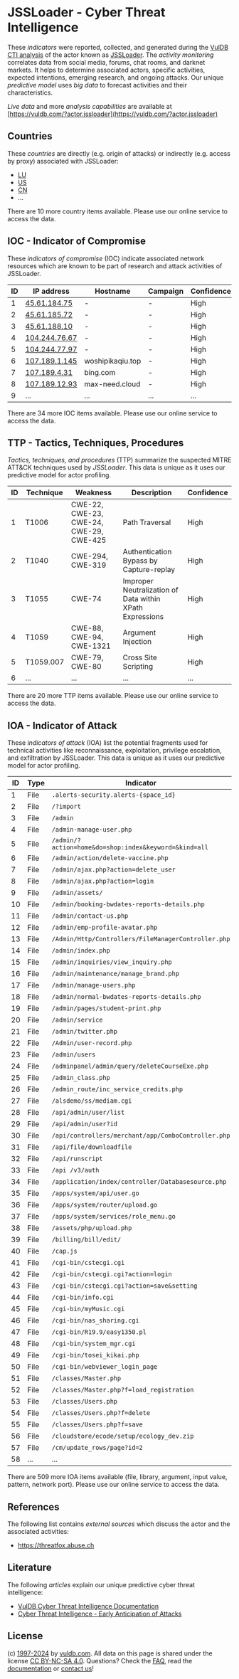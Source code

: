 # JSSLoader - Cyber Threat Intelligence

These _indicators_ were reported, collected, and generated during the [VulDB CTI analysis](https://vuldb.com/?kb.cti) of the actor known as [JSSLoader](https://vuldb.com/?actor.jssloader). The _activity monitoring_ correlates data from social media, forums, chat rooms, and darknet markets. It helps to determine associated actors, specific activities, expected intentions, emerging research, and ongoing attacks. Our unique _predictive model_ uses _big data_ to forecast activities and their characteristics.

_Live data_ and more _analysis capabilities_ are available at [https://vuldb.com/?actor.jssloader](https://vuldb.com/?actor.jssloader)

## Countries

These _countries_ are directly (e.g. origin of attacks) or indirectly (e.g. access by proxy) associated with JSSLoader:

* [LU](https://vuldb.com/?country.lu)
* [US](https://vuldb.com/?country.us)
* [CN](https://vuldb.com/?country.cn)
* ...

There are 10 more country items available. Please use our online service to access the data.

## IOC - Indicator of Compromise

These _indicators of compromise_ (IOC) indicate associated network resources which are known to be part of research and attack activities of JSSLoader.

ID | IP address | Hostname | Campaign | Confidence
-- | ---------- | -------- | -------- | ----------
1 | [45.61.184.75](https://vuldb.com/?ip.45.61.184.75) | - | - | High
2 | [45.61.185.72](https://vuldb.com/?ip.45.61.185.72) | - | - | High
3 | [45.61.188.10](https://vuldb.com/?ip.45.61.188.10) | - | - | High
4 | [104.244.76.67](https://vuldb.com/?ip.104.244.76.67) | - | - | High
5 | [104.244.77.97](https://vuldb.com/?ip.104.244.77.97) | - | - | High
6 | [107.189.1.145](https://vuldb.com/?ip.107.189.1.145) | woshipikaqiu.top | - | High
7 | [107.189.4.31](https://vuldb.com/?ip.107.189.4.31) | bing.com | - | High
8 | [107.189.12.93](https://vuldb.com/?ip.107.189.12.93) | max-need.cloud | - | High
9 | ... | ... | ... | ...

There are 34 more IOC items available. Please use our online service to access the data.

## TTP - Tactics, Techniques, Procedures

_Tactics, techniques, and procedures_ (TTP) summarize the suspected MITRE ATT&CK techniques used by _JSSLoader_. This data is unique as it uses our predictive model for actor profiling.

ID | Technique | Weakness | Description | Confidence
-- | --------- | -------- | ----------- | ----------
1 | T1006 | CWE-22, CWE-23, CWE-24, CWE-29, CWE-425 | Path Traversal | High
2 | T1040 | CWE-294, CWE-319 | Authentication Bypass by Capture-replay | High
3 | T1055 | CWE-74 | Improper Neutralization of Data within XPath Expressions | High
4 | T1059 | CWE-88, CWE-94, CWE-1321 | Argument Injection | High
5 | T1059.007 | CWE-79, CWE-80 | Cross Site Scripting | High
6 | ... | ... | ... | ...

There are 20 more TTP items available. Please use our online service to access the data.

## IOA - Indicator of Attack

These _indicators of attack_ (IOA) list the potential fragments used for technical activities like reconnaissance, exploitation, privilege escalation, and exfiltration by JSSLoader. This data is unique as it uses our predictive model for actor profiling.

ID | Type | Indicator | Confidence
-- | ---- | --------- | ----------
1 | File | `.alerts-security.alerts-{space_id}` | High
2 | File | `/?import` | Medium
3 | File | `/admin` | Low
4 | File | `/admin-manage-user.php` | High
5 | File | `/admin/?action=home&do=shop:index&keyword=&kind=all` | High
6 | File | `/admin/action/delete-vaccine.php` | High
7 | File | `/admin/ajax.php?action=delete_user` | High
8 | File | `/admin/ajax.php?action=login` | High
9 | File | `/admin/assets/` | High
10 | File | `/admin/booking-bwdates-reports-details.php` | High
11 | File | `/admin/contact-us.php` | High
12 | File | `/admin/emp-profile-avatar.php` | High
13 | File | `/Admin/Http/Controllers/FileManagerController.php` | High
14 | File | `/admin/index.php` | High
15 | File | `/admin/inquiries/view_inquiry.php` | High
16 | File | `/admin/maintenance/manage_brand.php` | High
17 | File | `/admin/manage-users.php` | High
18 | File | `/admin/normal-bwdates-reports-details.php` | High
19 | File | `/admin/pages/student-print.php` | High
20 | File | `/admin/service` | High
21 | File | `/admin/twitter.php` | High
22 | File | `/Admin/user-record.php` | High
23 | File | `/admin/users` | Medium
24 | File | `/adminpanel/admin/query/deleteCourseExe.php` | High
25 | File | `/admin_class.php` | High
26 | File | `/admin_route/inc_service_credits.php` | High
27 | File | `/alsdemo/ss/mediam.cgi` | High
28 | File | `/api/admin/user/list` | High
29 | File | `/api/admin/user?id` | High
30 | File | `/api/controllers/merchant/app/ComboController.php` | High
31 | File | `/api/file/downloadfile` | High
32 | File | `/api/runscript` | High
33 | File | `/api /v3/auth` | High
34 | File | `/application/index/controller/Databasesource.php` | High
35 | File | `/apps/system/api/user.go` | High
36 | File | `/apps/system/router/upload.go` | High
37 | File | `/apps/system/services/role_menu.go` | High
38 | File | `/assets/php/upload.php` | High
39 | File | `/billing/bill/edit/` | High
40 | File | `/cap.js` | Low
41 | File | `/cgi-bin/cstecgi.cgi` | High
42 | File | `/cgi-bin/cstecgi.cgi?action=login` | High
43 | File | `/cgi-bin/cstecgi.cgi?action=save&setting` | High
44 | File | `/cgi-bin/info.cgi` | High
45 | File | `/cgi-bin/myMusic.cgi` | High
46 | File | `/cgi-bin/nas_sharing.cgi` | High
47 | File | `/cgi-bin/R19.9/easy1350.pl` | High
48 | File | `/cgi-bin/system_mgr.cgi` | High
49 | File | `/cgi-bin/tosei_kikai.php` | High
50 | File | `/cgi-bin/webviewer_login_page` | High
51 | File | `/classes/Master.php` | High
52 | File | `/classes/Master.php?f=load_registration` | High
53 | File | `/classes/Users.php` | High
54 | File | `/classes/Users.php?f=delete` | High
55 | File | `/classes/Users.php?f=save` | High
56 | File | `/cloudstore/ecode/setup/ecology_dev.zip` | High
57 | File | `/cm/update_rows/page?id=2` | High
58 | ... | ... | ...

There are 509 more IOA items available (file, library, argument, input value, pattern, network port). Please use our online service to access the data.

## References

The following list contains _external sources_ which discuss the actor and the associated activities:

* https://threatfox.abuse.ch

## Literature

The following _articles_ explain our unique predictive cyber threat intelligence:

* [VulDB Cyber Threat Intelligence Documentation](https://vuldb.com/?kb.cti)
* [Cyber Threat Intelligence - Early Anticipation of Attacks](https://www.scip.ch/en/?labs.20201022)

## License

(c) [1997-2024](https://vuldb.com/?kb.changelog) by [vuldb.com](https://vuldb.com/?kb.about). All data on this page is shared under the license [CC BY-NC-SA 4.0](https://creativecommons.org/licenses/by-nc-sa/4.0/). Questions? Check the [FAQ](https://vuldb.com/?kb.faq), read the [documentation](https://vuldb.com/?kb) or [contact us](https://vuldb.com/?contact)!
